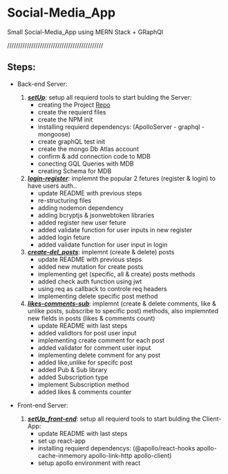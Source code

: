 # Social-Media_App
Small Social-Media_App using MERN Stack + GRaphQl

////////////////////////////////////////////

## Steps:
* Back-end Server:

   1. ***[setUp](https://github.com/3madov-77/Social-Media_App/tree/setUp)***: setup all requierd tools to start bulding the Server:
      * creating the Project [Repo](https://github.com/3madov-77/Social-Media_App)
      * create the requierd files
      * create the NPM init
      * installing requierd dependencys: (ApolloServer - graphql - mongoose)
      * create graphQL test init
      * create the mongo Db Atlas account
      * confirm & add connection code to MDB
      * conecting GQL Queries with MDB
      * creating Schema for MDB
   2. ***[login-register](https://github.com/3madov-77/Social-Media_App/tree/login-register)***: implemnt the popular 2 fetures (register & login) to have users auth..
      * update README with previous steps
      * re-structuring files
      * adding nodemon dependency
      * adding bcryptjs & jsonwebtoken libraries
      * added register new user feture
      * added validate function for user inputs in new register
      * added login feture
      * added validate function for user input in login
   3. ***[create-del_posts](https://github.com/3madov-77/Social-Media_App/tree/create-del_posts)***: implemnt (create & delete) posts
      * update README with previous steps
      * added new mutation for create posts
      * implementing get (specific, all & create) posts methods
      * added check auth function using jwt
      * using req as callback to controle req headers
      * implementing delete specific post method
   4. ***[likes-comments-sub](https://github.com/3madov-77/Social-Media_App/tree/likes-comments-sub)***: implemnt (create & delete comments, like & unlike posts, subscribe to specific post) methods, also implemnted new fields in posts (likes & comments count)
      * update README with last steps
      * added validtors for post user input
      * implementing create comment for each post
      * added validator for comment user input
      * implementing delete comment for any post
      * added like,unlike for specifc post
      * added Pub & Sub library
      * added Subscription type
      * implement Subscription method
      * added likes & comments counter
* Front-end Server:
   1. ***[setUp_front-end](https://github.com/3madov-77/Social-Media_App/tree/setUp_front-end)***: setup all requierd tools to start bulding the Client-App:
      * update README with last steps
      * set up react-app
      * installing requierd dependencys: (@apollo/react-hooks apollo-cache-inmemory apollo-link-http apollo-client)
      * setup apollo environment with react